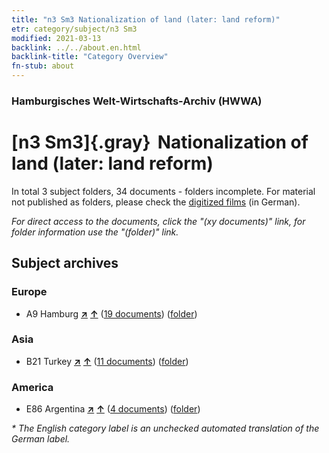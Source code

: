 ```yaml
---
title: "n3 Sm3 Nationalization of land (later: land reform)"
etr: category/subject/n3 Sm3
modified: 2021-03-13
backlink: ../../about.en.html
backlink-title: "Category Overview"
fn-stub: about
---
```


### Hamburgisches Welt-Wirtschafts-Archiv (HWWA)
# [n3 Sm3]{.gray}&#8201; Nationalization of land (later: land reform)&#160; 





In total 3 subject folders, 34 documents - folders incomplete.
For material not published as folders, please check the [digitized films](/film/h1_sh) (in German).

_For direct access to the documents, click the "(xy documents)" link, for folder information use the "(folder)" link._

## Subject archives



### Europe

- A9 Hamburg [**&nearr;**](../../../geo/i/140905/about.en.html "Hamburg (all folders)") [**&uarr;**](../../../geo/about.en.html#A9 "Country category system") (<a href="https://pm20.zbw.eu/dfgview/sh/140905,145034" title="about: Hamburg : Nationalization of land (later: land reform)" target="_blank">19 documents</a>) ([folder](../../../../folder/sh/1409xx/140905/1450xx/145034/about.en.html))

### Asia

- B21 Turkey [**&nearr;**](../../../geo/i/141111/about.en.html "Turkey (all folders)") [**&uarr;**](../../../geo/about.en.html#B21 "Country category system") (<a href="https://pm20.zbw.eu/dfgview/sh/141111,145034" title="about: Turkey : Nationalization of land (later: land reform)" target="_blank">11 documents</a>) ([folder](../../../../folder/sh/1411xx/141111/1450xx/145034/about.en.html))

### America

- E86 Argentina [**&nearr;**](../../../geo/i/141692/about.en.html "Argentina (all folders)") [**&uarr;**](../../../geo/about.en.html#E86 "Country category system") (<a href="https://pm20.zbw.eu/dfgview/sh/141692,145034" title="about: Argentina : Nationalization of land (later: land reform)" target="_blank">4 documents</a>) ([folder](../../../../folder/sh/1416xx/141692/1450xx/145034/about.en.html))


_* The English category label is an unchecked automated translation of the German label._

